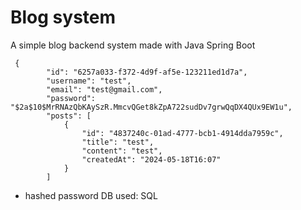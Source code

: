 # Blog system
A simple blog backend system made with Java Spring Boot
```
 {
        "id": "6257a033-f372-4d9f-af5e-123211ed1d7a",
        "username": "test",
        "email": "test@gmail.com",
        "password": "$2a$10$MrRNAzQbKAySzR.MmcvQGet8kZpA722sudDv7grwQqDX4QUx9EW1u",
        "posts": [
            {
                "id": "4837240c-01ad-4777-bcb1-4914dda7959c",
                "title": "test",
                "content": "test",
                "createdAt": "2024-05-18T16:07"
            }
        ]
```
- hashed password
DB used: SQL
